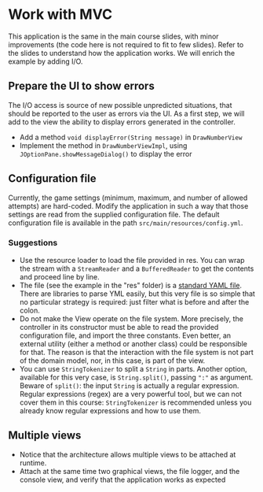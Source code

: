 # Work with MVC

This application is the same in the main course slides, with minor improvements (the code here is not required to fit to few slides). Refer to the slides to understand how the application works.
We will enrich the example by adding I/O.

## Prepare the UI to show errors

The I/O access is source of new possible unpredicted situations, that should be reported to the user as errors via the UI. As a first step, we will add to the view the ability to display errors generated in the controller.

* Add a method `void displayError(String message)` in `DrawNumberView`
* Implement the method in `DrawNumberViewImpl`, using `JOptionPane.showMessageDialog()` to display the error

## Configuration file

Currently, the game settings (minimum, maximum, and number of allowed attempts) are hard-coded.
Modify the application in such a way that those settings are read from the supplied configuration file.
The default configuration file is available in the path `src/main/resources/config.yml`.

### Suggestions

* Use the resource loader to load the file provided in res.
  You can wrap the stream with a `StreamReader` and a `BufferedReader` to get the contents and proceed line by line.
* The file (see the example in the "res" folder) is a [standard YAML file](https://en.wikipedia.org/wiki/YAML).
  There are libraries to parse YML easily, but this very file is so simple that no particular strategy is required:
  just filter what is before and after the colon.
* Do not make the View operate on the file system.
  More precisely, the controller in its constructor must be able to read the provided configuration file,
  and import the three constants.
  Even better,
  an external utility (either a method or another class) could be responsible for that.
  The reason is that the interaction with the file system is not part of the domain model, nor, in this case, is part of the view.
* You can use `StringTokenizer` to split a `String` in parts.
  Another option, available for this very case, is `String.split()`, passing `":"` as argument.
  Beware of `split()`: the input `String` is actually a regular expression.
  Regular expressions (regex) are a very powerful tool, but we can not cover them in this course:
  ``StringTokenizer`` is recommended unless you already know regular expressions and how to use them.

## Multiple views

* Notice that the architecture allows multiple views to be attached at runtime.
* Attach at the same time two graphical views, the file logger, and the console view, and verify that the application works as expected
